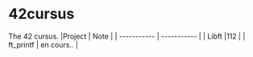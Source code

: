 # 42cursus
The 42 cursus. 
|Project      | Note |
| ----------- | ----------- |
| Libft       |112       |
| ft_printf   | en cours..       |
